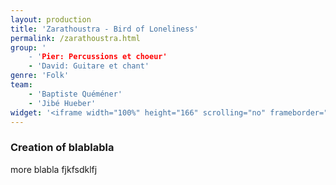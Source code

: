 ```yaml
---
layout: production
title: 'Zarathoustra - Bird of Loneliness'
permalink: /zarathoustra.html
group: '
    - 'Pier: Percussions et choeur'
    - 'David: Guitare et chant'
genre: 'Folk'
team:
    - 'Baptiste Quéméner'
    - 'Jibé Hueber'
widget: '<iframe width="100%" height="166" scrolling="no" frameborder="no" src="https://w.soundcloud.com/player/?url=http%3A%2F%2Fapi.soundcloud.com%2Ftracks%2F80364925&amp;color=ff6600&amp;auto_play=false&amp;show_artwork=false"></iframe>'
---
```


### Creation of blablabla

more blabla fjkfsdklfj
